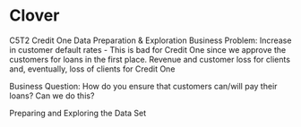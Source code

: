 # Clover
C5T2 Credit One Data Preparation &amp; Exploration
Business Problem:
Increase in customer default rates - This is bad for Credit One since we approve the customers for loans in the first place.
Revenue and customer loss for clients and, eventually, loss of clients for Credit One

Business Question:
How do you ensure that customers can/will pay their loans? Can we do this?

Preparing and Exploring the Data Set

